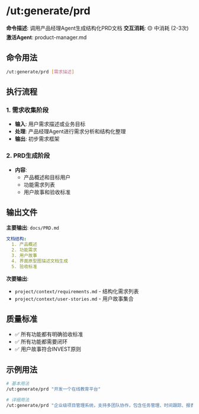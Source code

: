 # /ut:generate/prd

**命令描述**: 调用产品经理Agent生成结构化PRD文档
**交互消耗**: 🟡 中消耗 (2-3次)
**激活Agent**: product-manager.md

## 命令用法

```bash
/ut:generate/prd [需求描述]
```

## 执行流程

### 1. 需求收集阶段
- **输入**: 用户需求描述或业务目标
- **处理**: 产品经理Agent进行需求分析和结构化整理
- **输出**: 初步需求框架

### 2. PRD生成阶段  
- **内容**: 
  - 产品概述和目标用户
  - 功能需求列表
  - 用户故事和验收标准

## 输出文件

**主要输出**: `docs/PRD.md`
```yaml
文档结构:
  1. 产品概述
  2. 功能需求
  3. 用户故事
  4. 界面原型图描述文档生成
  5. 验收标准
```

**次要输出**: 
- `project/context/requirements.md` - 结构化需求列表
- `project/context/user-stories.md` - 用户故事集合

## 质量标准

- ✅ 所有功能都有明确验收标准
- ✅ 所有功能都需要闭环
- ✅ 用户故事符合INVEST原则

## 示例用法

```bash
# 基本用法
/ut:generate/prd "开发一个在线教育平台"

# 详细用法  
/ut:generate/prd "企业级项目管理系统，支持多团队协作，包含任务管理、时间跟踪、报表分析功能"
```